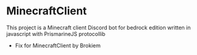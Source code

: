 # MinecraftClient

This project is a Minecraft client Discord bot for bedrock edition written in javascript with PrismarineJS protocollib

- Fix for MinecraftClient by Brokiem
